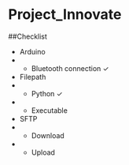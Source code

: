 # Project_Innovate

##Checklist

* Arduino 
* * Bluetooth connection ✓
* Filepath 
* * Python ✓
* * Executable
* SFTP
* * Download 
* * Upload 
